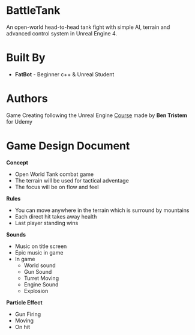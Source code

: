 # BattleTank
An open-world head-to-head tank fight with simple AI, terrain and advanced control system in Unreal Engine 4.


# Built By
* **FatBot** - Beginner c++ & Unreal Student

# Authors
Game Creating following the Unreal Engine [Course](https://www.udemy.com/unrealcourse) made by **Ben Tristem** for Udemy

# Game Design Document
**Concept**
  * Open World Tank combat game
  * The terrain will be used for tactical adventage
  * The focus will be on flow and feel
  
 **Rules**
 
  * You can move anywhere in the terrain which is surround by mountains
  * Each direct hit takes away health
  * Last player standing wins
  
 **Sounds**
 
  * Music on title screen
  * Epic music in game
  * In game
    * World sound
    * Gun Sound
    * Turret Moving 
    * Engine Sound
    * Explosion
    
  **Particle Effect**
  
  * Gun Firing
  * Moving 
  * On hit
